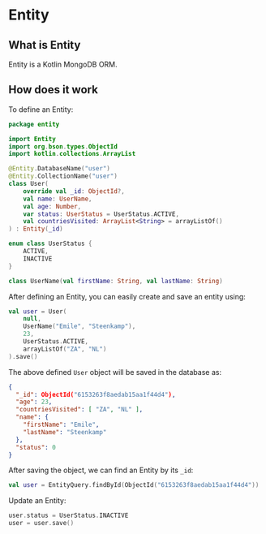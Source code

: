 # Entity

## What is Entity

Entity is a Kotlin MongoDB ORM.

## How does it work

To define an Entity:

```kotlin
package entity

import Entity
import org.bson.types.ObjectId
import kotlin.collections.ArrayList

@Entity.DatabaseName("user")
@Entity.CollectionName("user")
class User(
    override val _id: ObjectId?,
    val name: UserName,
    val age: Number,
    var status: UserStatus = UserStatus.ACTIVE,
    val countriesVisited: ArrayList<String> = arrayListOf()
) : Entity(_id)

enum class UserStatus {
    ACTIVE,
    INACTIVE
}

class UserName(val firstName: String, val lastName: String)
```

After defining an Entity, you can easily create and save an entity using:
```kotlin
val user = User(
    null,
    UserName("Emile", "Steenkamp"),
    23,
    UserStatus.ACTIVE,
    arrayListOf("ZA", "NL")
).save()
```

The above defined `User` object will be saved in the database as:
```json
{
  "_id": ObjectId("6153263f8aedab15aa1f44d4"),
  "age": 23,
  "countriesVisited": [ "ZA", "NL" ],
  "name": {
    "firstName": "Emile",
    "lastName": "Steenkamp"
  },
  "status": 0
}
```

After saving the object, we can find an Entity by its `_id`:
```kotlin
val user = EntityQuery.findById(ObjectId("6153263f8aedab15aa1f44d4"))
```

Update an Entity:
```kotlin
user.status = UserStatus.INACTIVE
user = user.save()
```